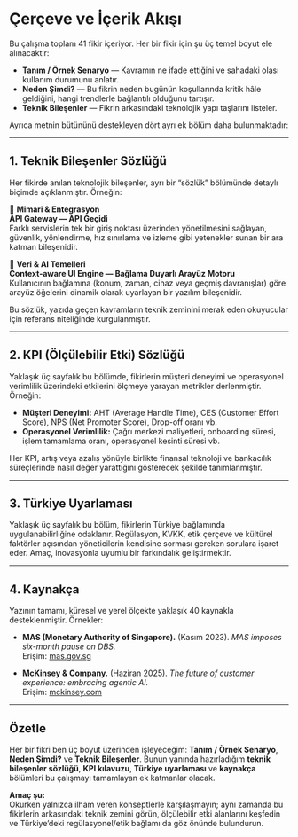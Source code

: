 # Çerçeve ve İçerik Akışı

Bu çalışma toplam 41 fikir içeriyor. Her bir fikir için şu üç temel boyut ele alınacaktır:

- **Tanım / Örnek Senaryo** — Kavramın ne ifade ettiğini ve sahadaki olası kullanım durumunu anlatır.  
- **Neden Şimdi?** — Bu fikrin neden bugünün koşullarında kritik hâle geldiğini, hangi trendlerle bağlantılı olduğunu tartışır.  
- **Teknik Bileşenler** — Fikrin arkasındaki teknolojik yapı taşlarını listeler.  

Ayrıca metnin bütününü destekleyen dört ayrı ek bölüm daha bulunmaktadır:

---

## 1. Teknik Bileşenler Sözlüğü

Her fikirde anılan teknolojik bileşenler, ayrı bir “sözlük” bölümünde detaylı biçimde açıklanmıştır. Örneğin:

📘 **Mimari & Entegrasyon**  
**API Gateway — API Geçidi**  
Farklı servislerin tek bir giriş noktası üzerinden yönetilmesini sağlayan, güvenlik, yönlendirme, hız sınırlama ve izleme gibi yetenekler sunan bir ara katman bileşenidir.  

📘 **Veri & AI Temelleri**  
**Context-aware UI Engine — Bağlama Duyarlı Arayüz Motoru**  
Kullanıcının bağlamına (konum, zaman, cihaz veya geçmiş davranışlar) göre arayüz öğelerini dinamik olarak uyarlayan bir yazılım bileşenidir.  

Bu sözlük, yazıda geçen kavramların teknik zeminini merak eden okuyucular için referans niteliğinde kurgulanmıştır.

---

## 2. KPI (Ölçülebilir Etki) Sözlüğü

Yaklaşık üç sayfalık bu bölümde, fikirlerin müşteri deneyimi ve operasyonel verimlilik üzerindeki etkilerini ölçmeye yarayan metrikler derlenmiştir. Örneğin:

- **Müşteri Deneyimi:** AHT (Average Handle Time), CES (Customer Effort Score), NPS (Net Promoter Score), Drop-off oranı vb.  
- **Operasyonel Verimlilik:** Çağrı merkezi maliyetleri, onboarding süresi, işlem tamamlama oranı, operasyonel kesinti süresi vb.  

Her KPI, artış veya azalış yönüyle birlikte finansal teknoloji ve bankacılık süreçlerinde nasıl değer yarattığını gösterecek şekilde tanımlanmıştır.

---

## 3. Türkiye Uyarlaması

Yaklaşık üç sayfalık bu bölüm, fikirlerin Türkiye bağlamında uygulanabilirliğine odaklanır. Regülasyon, KVKK, etik çerçeve ve kültürel faktörler açısından yöneticilerin kendisine sorması gereken sorulara işaret eder. Amaç, inovasyonla uyumlu bir farkındalık geliştirmektir.

---

## 4. Kaynakça

Yazının tamamı, küresel ve yerel ölçekte yaklaşık 40 kaynakla desteklenmiştir. Örnekler:

- **MAS (Monetary Authority of Singapore).** (Kasım 2023). *MAS imposes six-month pause on DBS.*  
  Erişim: [mas.gov.sg](https://www.mas.gov.sg)  

- **McKinsey & Company.** (Haziran 2025). *The future of customer experience: embracing agentic AI.*  
  Erişim: [mckinsey.com](https://www.mckinsey.com)  

---

## Özetle

Her bir fikri ben üç boyut üzerinden işleyeceğim: **Tanım / Örnek Senaryo**, **Neden Şimdi?** ve **Teknik Bileşenler**. Bunun yanında hazırladığım **teknik bileşenler sözlüğü**, **KPI kılavuzu**, **Türkiye uyarlaması** ve **kaynakça** bölümleri bu çalışmayı tamamlayan ek katmanlar olacak.  

**Amaç şu:**  
Okurken yalnızca ilham veren konseptlerle karşılaşmayın; aynı zamanda bu fikirlerin arkasındaki teknik zemini görün, ölçülebilir etki alanlarını keşfedin ve Türkiye’deki regülasyonel/etik bağlamı da göz önünde bulundurun.  
